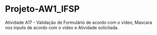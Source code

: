# Projeto-AW1_IFSP
Atividade A17 - Validação de Formulário de acordo com o vídeo, Mascara nos inputs de acordo com o vídeo e Atividade solicitada.
